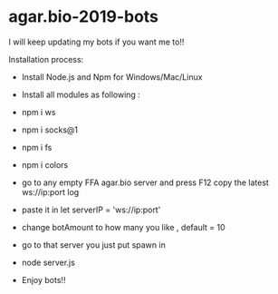 # agar.bio-2019-bots

I will keep updating my bots if you want me to!!

Installation process:

- Install Node.js and Npm for Windows/Mac/Linux

- Install all modules as following :

 - npm i ws
 - npm i socks@1
 - npm i fs
 - npm i colors

- go to any empty FFA agar.bio server and press F12 copy the latest ws://ip:port log

- paste it in let serverIP = 'ws://ip:port'

- change botAmount to how many you like , default = 10

- go to that server you just put spawn in

- node server.js

- Enjoy bots!!
